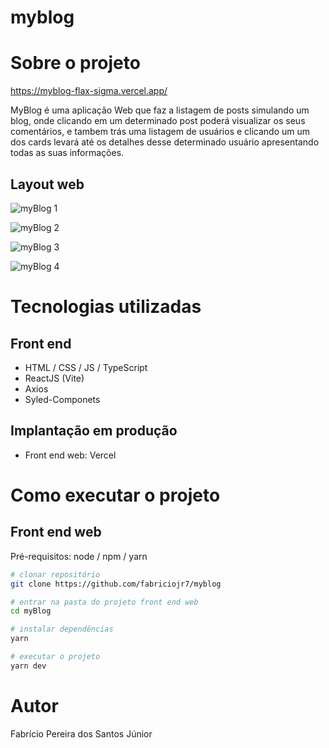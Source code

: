 # myblog

# Sobre o projeto

https://myblog-flax-sigma.vercel.app/

MyBlog é uma aplicação Web que faz a listagem de posts simulando um blog, onde clicando em um determinado post poderá visualizar os seus comentários, e tambem trás uma listagem de usuários e clicando um um dos cards levará até os detalhes desse determinado usuário apresentando todas as suas informações.

## Layout web
![myBlog 1](https://user-images.githubusercontent.com/54858776/227605038-3c07cebc-cc8f-4544-b474-b66d447837b0.png)

![myBlog 2](https://user-images.githubusercontent.com/54858776/227605068-ab13e759-9d76-488b-9900-752c9c69e94d.png)

![myBlog 3](https://user-images.githubusercontent.com/54858776/227605084-844507ba-e52c-4a2b-aed4-d49484cdb031.png)

![myBlog 4](https://user-images.githubusercontent.com/54858776/227605114-8c8425be-5cd4-4f88-8d3d-c779b74c164e.png)

# Tecnologias utilizadas

## Front end
- HTML / CSS / JS / TypeScript
- ReactJS (Vite)
- Axios
- Syled-Componets
## Implantação em produção
- Front end web: Vercel

# Como executar o projeto

## Front end web
Pré-requisitos: node / npm / yarn

```bash
# clonar repositório
git clone https://github.com/fabriciojr7/myblog

# entrar na pasta do projeto front end web
cd myBlog

# instalar dependências
yarn

# executar o projeto
yarn dev
```

# Autor

Fabrício Pereira dos Santos Júnior
